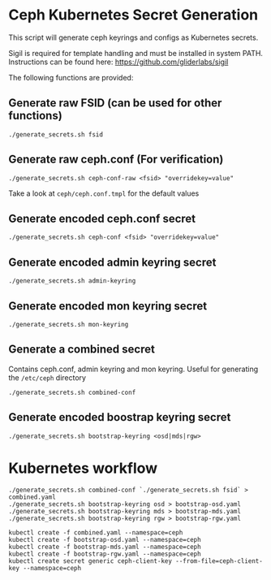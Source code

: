 Ceph Kubernetes Secret Generation
=================================

This script will generate ceph keyrings and configs as Kubernetes secrets.

Sigil is required for template handling and must be installed in system PATH. Instructions can be found here: https://github.com/gliderlabs/sigil

The following functions are provided:

## Generate raw FSID (can be used for other functions)

`./generate_secrets.sh fsid`

## Generate raw ceph.conf (For verification)

`./generate_secrets.sh ceph-conf-raw <fsid> "overridekey=value"`

Take a look at `ceph/ceph.conf.tmpl` for the default values

## Generate encoded ceph.conf secret

`./generate_secrets.sh ceph-conf <fsid> "overridekey=value"`

## Generate encoded admin keyring secret

`./generate_secrets.sh admin-keyring`

## Generate encoded mon keyring secret

`./generate_secrets.sh mon-keyring`

## Generate a combined secret

Contains ceph.conf, admin keyring and mon keyring. Useful for generating the `/etc/ceph` directory

`./generate_secrets.sh combined-conf`

## Generate encoded boostrap keyring secret

`./generate_secrets.sh bootstrap-keyring <osd|mds|rgw>`

Kubernetes workflow
===================

```
./generate_secrets.sh combined-conf `./generate_secrets.sh fsid` > combined.yaml
./generate_secrets.sh bootstrap-keyring osd > bootstrap-osd.yaml
./generate_secrets.sh bootstrap-keyring mds > bootstrap-mds.yaml
./generate_secrets.sh bootstrap-keyring rgw > bootstrap-rgw.yaml

kubectl create -f combined.yaml --namespace=ceph
kubectl create -f bootstrap-osd.yaml --namespace=ceph
kubectl create -f bootstrap-mds.yaml --namespace=ceph
kubectl create -f bootstrap-rgw.yaml --namespace=ceph
kubectl create secret generic ceph-client-key --from-file=ceph-client-key --namespace=ceph

```
